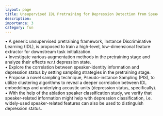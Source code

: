 ```yaml
---
layout: page
title: Unsupervised IDL Pretraining for Depression Detection from Speech
description:
importance: 3
category: fun
---
```


• A generic unsupervised pretraining framework, Instance Discriminative Learning (IDL), is proposed to train a high-level, low-dimensional feature extractor for downstream task initialization.  
• Investigate various augmentation methods in the pretraining stage and analyze their effects w.r.t depression state.  
• Explore the correlation between speaker-identity information and depression status by setting sampling strategies in the pretraining stage.  
• Propose a novel sampling technique, Pseudo-instance Sampling (PIS), to utilize clustering algorithms to reveal a deeper correlation between IDL embeddings and underlying acoustic units (depression status, specifically).  
• With the help of the ablation speaker classification study, we verify that speaker-related information might help with depression classification, i.e. widely-used speaker-related features can also be used to distinguish depression status.  
